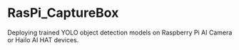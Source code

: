 # RasPi_CaptureBox
Deploying trained YOLO object detection models on Raspberry Pi AI Camera or Hailo AI HAT devices. 

